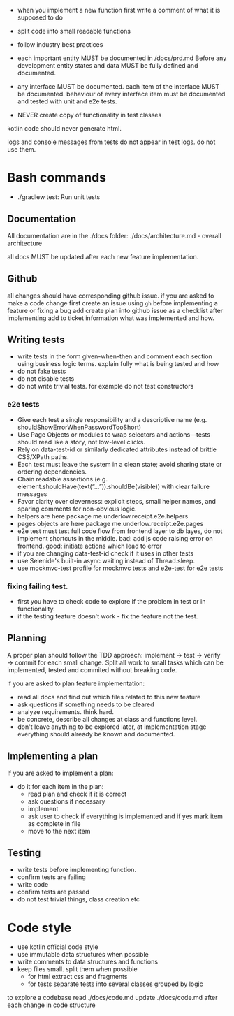 - when you implement a new function first write a comment of what it is supposed to do
- split code into small readable functions
- follow industry best practices

- each important entity MUST be documented in /docs/prd.md Before any development entity states and data MUST be fully defined and documented.
- any interface MUST be documented. each item of the interface MUST be documented. behaviour of every interface item must be documented and tested with unit and e2e tests. 

- NEVER create copy of functionality in test classes

kotlin code should never generate html. 

logs and console messages from tests do not appear in test logs. do not use them.

# Bash commands

- ./gradlew test: Run unit tests

## Documentation

All documentation are in the ./docs folder:
./docs/architecture.md - overall architecture

all docs MUST be updated after each new feature implementation.

## Github

all changes should have corresponding github issue. if you are asked to make a code change first create an issue using `gh`
before implementing a feature or fixing a bug add create plan into github issue as a checklist
after implementing add to ticket information what was implemented and how.  

## Writing tests

- write tests in the form given-when-then and comment each section using business logic terms. explain fully what is
  being tested and how
- do not fake tests
- do not disable tests
- do not write trivial tests. for example do not test constructors

### e2e tests

 - Give each test a single responsibility and a descriptive name (e.g. shouldShowErrorWhenPasswordTooShort)
 - Use Page Objects or modules to wrap selectors and actions—tests should read like a story, not low-level clicks.
 - Rely on data-test-id or similarly dedicated attributes instead of brittle CSS/XPath paths.
 - Each test must leave the system in a clean state; avoid sharing state or ordering dependencies.
 - Chain readable assertions (e.g. element.shouldHave(text(“…”)).shouldBe(visible)) with clear failure messages
 - Favor clarity over cleverness: explicit steps, small helper names, and sparing comments for non-obvious logic.
 - helpers are here package me.underlow.receipt.e2e.helpers
 - pages objects are here package me.underlow.receipt.e2e.pages
 - e2e test must test full code flow from frontend layer to db layes, do not implement shortcuts in the middle. bad: add js code raising error on frontend. good: initiate actions which lead to error
 - if you are changing data-test-id check if it uses in other tests
 - use Selenide's built-in async waiting instead of Thread.sleep.
 - use mockmvc-test profile for mockmvc tests and e2e-test for e2e tests

### fixing failing test. 
- first you have to check code to explore if the problem in test or in functionality. 
- if the testing feature doesn't work - fix the feature not the test. 

## Planning

A proper plan should follow the TDD approach: implement → test → verify → commit for each small change.
Split all work to small tasks which can be implemented, tested and commited without breaking code.

if you are asked to plan feature implementation:

- read all docs and find out which files related to this new feature
- ask questions if something needs to be cleared
- analyze requirements. think hard.
- be concrete, describe all changes at class and functions level.
- don't leave anything to be explored later, at implementation stage everything should already be known and documented.

## Implementing a plan

If you are asked to implement a plan:

- do it for each item in the plan:
    - read plan and check if it is correct
    - ask questions if necessary
    - implement
    - ask user to check if everything is implemented and if yes mark item as complete in file
    - move to the next item


## Testing

- write tests before implementing function.
- confirm tests are failing
- write code
- confirm tests are passed
- do not test trivial things, class creation etc

# Code style

- use kotlin official code style
- use immutable data structures when possible 
- write comments to data structures and functions
- keep files small. split them when possible
  - for html extract css and fragments 
  - for tests separate tests into several classes grouped by logic

to explore a codebase read ./docs/code.md
update ./docs/code.md after each change in code structure
